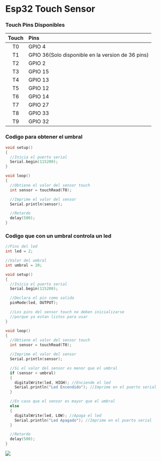 # Esp32 Touch Sensor

### Touch Pins Disponibles
| Touch | Pins | 
|  :---: | :---  |          
| T0 | GPIO 4 |
| T1 | GPIO 36(Solo disponible en la version de 36 pins) |
| T2 | GPIO 2 |
| T3 | GPIO 15|
| T4 | GPIO 13|
| T5 | GPIO 12 |
| T6 | GPIO 14 |
| T7 | GPIO 27 |
| T8 | GPIO 33 |
| T9 | GPIO 32 |

### Codigo para obtener el umbral 
```c++
void setup()
{
  //Inicia el puerto serial
  Serial.begin(115200);
}

void loop()
{
  //Obtiene el valor del sensor touch
  int sensor = touchRead(T0);

  //Imprime el valor del sensor
  Serial.println(sensor);

  //Retardo
  delay(500);
}
```

### Codigo que con un umbral controla un led
```c++
//Pins del led
int led = 2;

//Valor del umbral
int umbral = 20;

void setup()
{
  //Inicia el puerto serial
  Serial.begin(115200);

  //Declara el pin como salida
  pinMode(led, OUTPUT);

  //Los pins del sensor touch no deben inicializarse
  //porque ya estan listos para usar
}

void loop()
{
  //Obtiene el valor del sensor touch
  int sensor = touchRead(T0);

  //Imprime el valor del sensor
  Serial.println(sensor);

  //Si el valor del sensor es menor que el umbral
  if (sensor < umbral)
  {
    digitalWrite(led, HIGH); //Enciende el led
    Serial.println("Led Encendido"); //Imprime en el puerto serial
  }

  //En caso que el sensor es mayor que el umbral
  else
  {
    digitalWrite(led, LOW); //Apaga el led
    Serial.println("Led Apagado"); //Imprime en el puerto serial
  }

  //Retardo
  delay(500);
}
```

![](https://github.com/IDiegoUlises/Esp32-Touch-Sensor/blob/main/Imagenes/GIF-230913_234400.gif)
